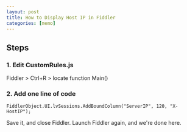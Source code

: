 ```yaml
---
layout: post
title: How to Display Host IP in Fiddler
categories: [memo]
---
```


## Steps

### 1. Edit CustomRules.js

Fiddler > Ctrl+R > locate function Main()

### 2. Add one line of code

```
FiddlerObject.UI.lvSessions.AddBoundColumn("ServerIP", 120, "X-HostIP");
```

Save it, and close Fiddler. Launch Fiddler again, and we're done here.

